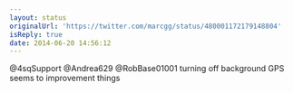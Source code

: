 ```yaml
---
layout: status
originalUrl: 'https://twitter.com/marcgg/status/480001172179148804'
isReply: true
date: 2014-06-20 14:56:12
---
```


@4sqSupport @Andrea629 @RobBase01001 turning off background GPS seems to improvement things
